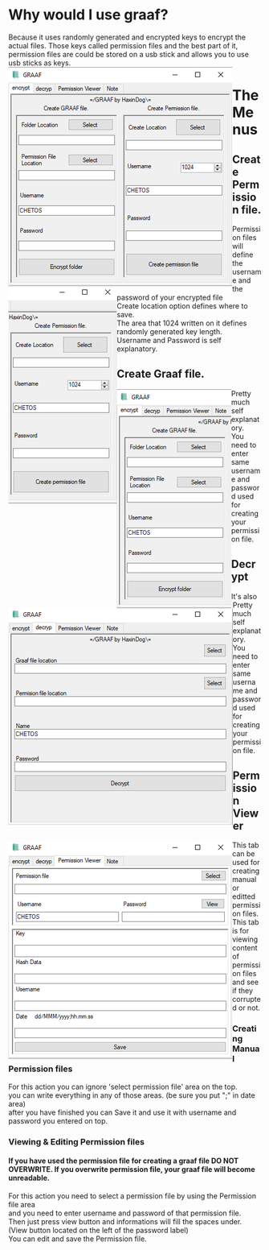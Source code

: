 <h1>Why would I use graaf?</h1>
<p1>Because it uses randomly generated and encrypted keys to encrypt the actual files. Those keys called permission files and the best part of it, permission files are could be stored on a usb stick and allows you to use usb sticks as keys.</p1>
<img src="https://raw.githubusercontent.com/Cryptor-droid/graaf/master/Images/a.jpg" style="float:left">
<h1>The Menus</h1>
<h2>Create Permission file.</h2>
<img src="https://raw.githubusercontent.com/Cryptor-droid/graaf/master/Images/a%202.jpg" style="float:left">
<p1>Permission files will define the username and the password of your encrypted file<br>
  Create location option defines where to save.<br>
  The area that 1024 written on it defines randomly generated key length.<br>
  Username and Password is self explanatory.
  </p1>
  <h2>Create Graaf file.</h2>
<img src="https://raw.githubusercontent.com/Cryptor-droid/graaf/master/Images/a%201.jpg" style="float:left">
<p1>Pretty much self explanatory.<br>
You need to enter same username and password used for creating your permission file.
</p1>
<h2>Decrypt</h2>
<img src="https://raw.githubusercontent.com/Cryptor-droid/graaf/master/Images/b.jpg" style="float:left">
<p1>It's also Pretty much self explanatory.
<br>
You need to enter same username and password used for creating your permission file.</p1>
<h2>Permission Viewer</h2>
<img src="https://raw.githubusercontent.com/Cryptor-droid/graaf/master/Images/c.jpg" style="float:left">
<p1>This tab can be used for creating manual or editted permission files. <br>
This tab is for viewing content of permission files and see if they corrupted or not.</p1>
<h3>Creating Manual Permission files</h3>
<p1>For this action you can ignore 'select permission file' area on the top.<br>
  you can write everything in any of those areas. (be sure you put ";" in date area)<br>
  after you have finished you can Save it and use it with username and password you entered on top.
</p1>
<h3>Viewing & Editing Permission files</h3>
<h4>If you have used the permission file for creating a graaf file DO NOT OVERWRITE. If you overwrite permission file, your graaf file will become unreadable.</h4>
<p1>For this action you need to select a permission file by using the Permission file area<br>
and you need to enter username and password of that permission file.<br>
Then just press view button and informations will fill the spaces under. (View button located on the left of the password label)<br>
You can edit and save the Permission file.
</p1>
